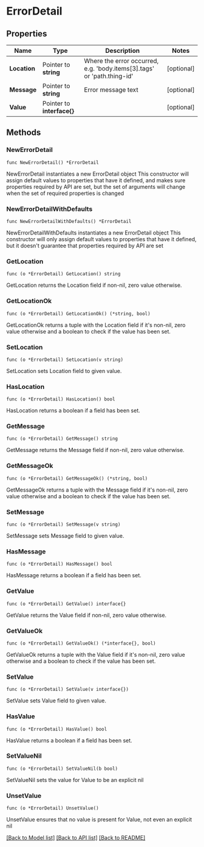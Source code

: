 # ErrorDetail

## Properties

Name | Type | Description | Notes
------------ | ------------- | ------------- | -------------
**Location** | Pointer to **string** | Where the error occurred, e.g. &#39;body.items[3].tags&#39; or &#39;path.thing-id&#39; | [optional] 
**Message** | Pointer to **string** | Error message text | [optional] 
**Value** | Pointer to **interface{}** |  | [optional] 

## Methods

### NewErrorDetail

`func NewErrorDetail() *ErrorDetail`

NewErrorDetail instantiates a new ErrorDetail object
This constructor will assign default values to properties that have it defined,
and makes sure properties required by API are set, but the set of arguments
will change when the set of required properties is changed

### NewErrorDetailWithDefaults

`func NewErrorDetailWithDefaults() *ErrorDetail`

NewErrorDetailWithDefaults instantiates a new ErrorDetail object
This constructor will only assign default values to properties that have it defined,
but it doesn't guarantee that properties required by API are set

### GetLocation

`func (o *ErrorDetail) GetLocation() string`

GetLocation returns the Location field if non-nil, zero value otherwise.

### GetLocationOk

`func (o *ErrorDetail) GetLocationOk() (*string, bool)`

GetLocationOk returns a tuple with the Location field if it's non-nil, zero value otherwise
and a boolean to check if the value has been set.

### SetLocation

`func (o *ErrorDetail) SetLocation(v string)`

SetLocation sets Location field to given value.

### HasLocation

`func (o *ErrorDetail) HasLocation() bool`

HasLocation returns a boolean if a field has been set.

### GetMessage

`func (o *ErrorDetail) GetMessage() string`

GetMessage returns the Message field if non-nil, zero value otherwise.

### GetMessageOk

`func (o *ErrorDetail) GetMessageOk() (*string, bool)`

GetMessageOk returns a tuple with the Message field if it's non-nil, zero value otherwise
and a boolean to check if the value has been set.

### SetMessage

`func (o *ErrorDetail) SetMessage(v string)`

SetMessage sets Message field to given value.

### HasMessage

`func (o *ErrorDetail) HasMessage() bool`

HasMessage returns a boolean if a field has been set.

### GetValue

`func (o *ErrorDetail) GetValue() interface{}`

GetValue returns the Value field if non-nil, zero value otherwise.

### GetValueOk

`func (o *ErrorDetail) GetValueOk() (*interface{}, bool)`

GetValueOk returns a tuple with the Value field if it's non-nil, zero value otherwise
and a boolean to check if the value has been set.

### SetValue

`func (o *ErrorDetail) SetValue(v interface{})`

SetValue sets Value field to given value.

### HasValue

`func (o *ErrorDetail) HasValue() bool`

HasValue returns a boolean if a field has been set.

### SetValueNil

`func (o *ErrorDetail) SetValueNil(b bool)`

 SetValueNil sets the value for Value to be an explicit nil

### UnsetValue
`func (o *ErrorDetail) UnsetValue()`

UnsetValue ensures that no value is present for Value, not even an explicit nil

[[Back to Model list]](../README.md#documentation-for-models) [[Back to API list]](../README.md#documentation-for-api-endpoints) [[Back to README]](../README.md)


